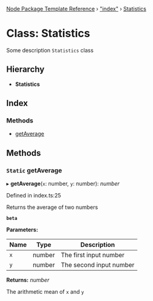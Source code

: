 [Node Package Template Reference](../README.md) › ["index"](../modules/_index_.md) › [Statistics](_index_.statistics.md)

# Class: Statistics

Some description `Statistics` class

## Hierarchy

- **Statistics**

## Index

### Methods

- [getAverage](_index_.statistics.md#static-getaverage)

## Methods

### `Static` getAverage

▸ **getAverage**(`x`: number, `y`: number): _number_

Defined in index.ts:25

Returns the average of two numbers

**`beta`**

**Parameters:**

| Name | Type   | Description             |
| ---- | ------ | ----------------------- |
| `x`  | number | The first input number  |
| `y`  | number | The second input number |

**Returns:** _number_

The arithmetic mean of `x` and `y`
